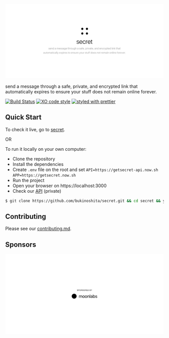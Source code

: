 <img src="secret.png"/>

send a message through a safe, private, and encrypted link that automatically expires to ensure your stuff does not remain online forever.

[![Build Status](https://travis-ci.org/bukinoshita/secret.svg)](https://travis-ci.org/bukinoshita/secret)
[![XO code style](https://img.shields.io/badge/code_style-XO-5ed9c7.svg)](https://github.com/sindresorhus/xo)
[![styled with prettier](https://img.shields.io/badge/styled_with-prettier-ff69b4.svg)](https://github.com/prettier/prettier)


## Quick Start

To check it live, go to [secret](https://getsecret.now.sh).

OR

To run it locally on your own computer:

- Clone the repository
- Install the dependencies
- Create `.env` file on the root and set `API=https://getsecret-api.now.sh APP=https://getsecret.now.sh`
- Run the project
- Open your browser on https://localhost:3000
- Check our [API](https://github.com/bukinoshita/secret-api) (private)

```bash
$ git clone https://github.com/bukinoshita/secret.git && cd secret && yarn && echo 'API=https://getsecret-api.now.sh APP=https://getsecret.now.sh' > .env && yarn dev
```


## Contributing

Please see our [contributing.md](https://github.com/bukinoshita/secret/blob/master/contributing.md).


## Sponsors

<img src="https://github.com/bukinoshita/hackdisrupt/blob/staging/design/assets/github-sponsor.png"/>
